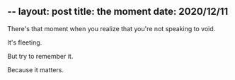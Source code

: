 --
layout: post
title: the moment
date: 2020/12/11
--

There's that moment when you realize that you're not speaking to void.

It's fleeting. 

But try to remember it. 

Because it matters. 
